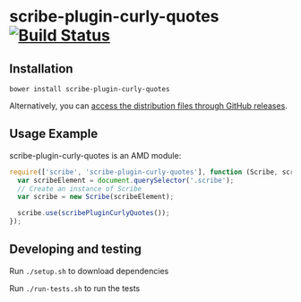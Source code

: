 # scribe-plugin-curly-quotes [![Build Status](https://travis-ci.org/guardian/scribe-plugin-curly-quotes.svg?branch=master)](https://travis-ci.org/guardian/scribe-plugin-curly-quotes)

## Installation
```
bower install scribe-plugin-curly-quotes
```

Alternatively, you can [access the distribution files through GitHub releases](https://github.com/guardian/scribe-plugin-curly-quotes/releases).

## Usage Example

scribe-plugin-curly-quotes is an AMD module:

``` js
require(['scribe', 'scribe-plugin-curly-quotes'], function (Scribe, scribePluginCurlyQuotes) {
  var scribeElement = document.querySelector('.scribe');
  // Create an instance of Scribe
  var scribe = new Scribe(scribeElement);

  scribe.use(scribePluginCurlyQuotes());
});
```

## Developing and testing

Run `./setup.sh` to download dependencies

Run `./run-tests.sh` to run the tests